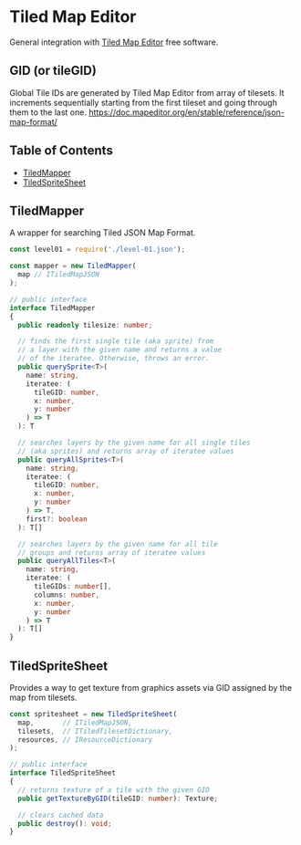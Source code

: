 # Tiled Map Editor

General integration with [Tiled Map Editor](https://www.mapeditor.org/) free software.

## GID (or tileGID)

Global Tile IDs are generated by Tiled Map Editor from array of tilesets. It increments sequentially starting from the first tileset and going through them to the last one. https://doc.mapeditor.org/en/stable/reference/json-map-format/

## Table of Contents

- [TiledMapper](#tiledmapper)
- [TiledSpriteSheet](#tiledspritesheet)

## TiledMapper

A wrapper for searching Tiled JSON Map Format.

```ts
const level01 = require('./level-01.json');

const mapper = new TiledMapper(
  map // ITiledMapJSON
);
```

```ts
// public interface
interface TiledMapper
{
  public readonly tilesize: number;

  // finds the first single tile (aka sprite) from
  // a layer with the given name and returns a value
  // of the iteratee. Otherwise, throws an error.
  public querySprite<T>(
    name: string,
    iteratee: (
      tileGID: number,
      x: number,
      y: number
    ) => T
  ): T

  // searches layers by the given name for all single tiles
  // (aka sprites) and returns array of iteratee values
  public queryAllSprites<T>(
    name: string,
    iteratee: (
      tileGID: number,
      x: number,
      y: number
    ) => T,
    first?: boolean
  ): T[]

  // searches layers by the given name for all tile
  // groups and returns array of iteratee values
  public queryAllTiles<T>(
    name: string,
    iteratee: (
      tileGIDs: number[],
      columns: number,
      x: number,
      y: number
    ) => T
  ): T[]
}
```

## TiledSpriteSheet

Provides a way to get texture from graphics assets via GID assigned by the map from tilesets.

```ts
const spritesheet = new TiledSpriteSheet(
  map,       // ITiledMapJSON,
  tilesets,  // ITiledTilesetDictionary,
  resources, // IResourceDictionary
);
```

```ts
// public interface
interface TiledSpriteSheet
{
  // returns texture of a tile with the given GID
  public getTextureByGID(tileGID: number): Texture;

  // clears cached data 
  public destroy(): void;
}
```
